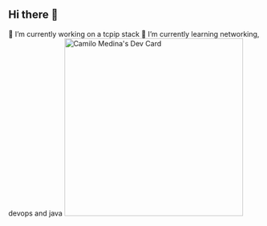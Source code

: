 ## Hi there 👋
🔭 I’m currently working on a tcpip stack
🌱 I’m currently learning networking, devops and java
<a href="https://app.daily.dev/camilomedina"><img src="https://api.daily.dev/devcards/v2/C7W2PmZsoz6Cd7E7S48UI.png?type=default&r=b0t" width="356" alt="Camilo Medina's Dev Card"/></a>

<!--
**CamiloMedina28/CamiloMedina28** is a ✨ _special_ ✨ repository because its `README.md` (this file) appears on your GitHub profile.

Here are some ideas to get you started:

- 🔭 I’m currently working on ...
- 🌱 I’m currently learning ...
- 👯 I’m looking to collaborate on ...
- 🤔 I’m looking for help with ...
- 💬 Ask me about ...
- 📫 How to reach me: ...
- 😄 Pronouns: ...
- ⚡ Fun fact: ...
-->
